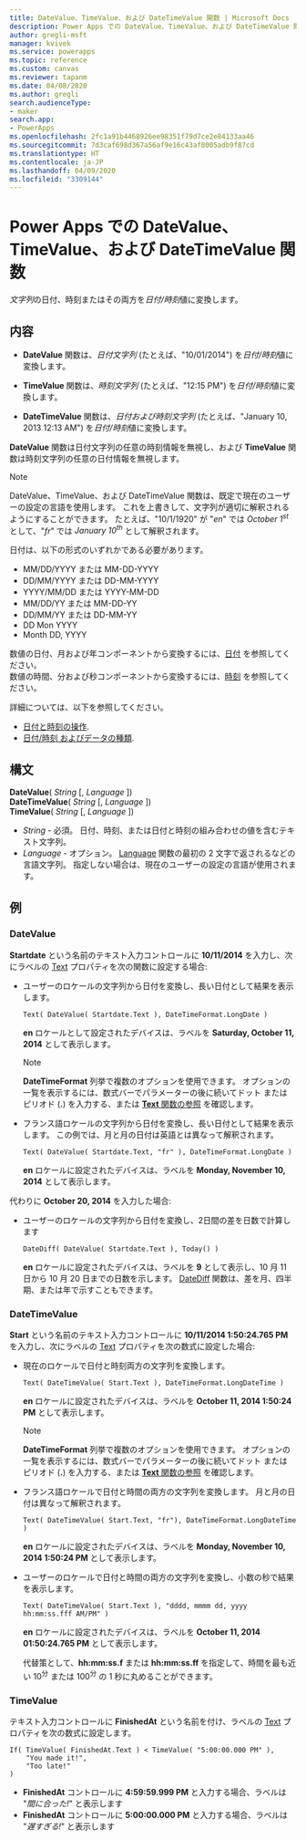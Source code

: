 ```yaml
---
title: DateValue、TimeValue、および DateTimeValue 関数 | Microsoft Docs
description: Power Apps での DateValue、TimeValue、および DateTimeValue 関数の参照情報、構文および例
author: gregli-msft
manager: kvivek
ms.service: powerapps
ms.topic: reference
ms.custom: canvas
ms.reviewer: tapanm
ms.date: 04/08/2020
ms.author: gregli
search.audienceType:
- maker
search.app:
- PowerApps
ms.openlocfilehash: 2fc1a91b4468926ee98351f79d7ce2e84133aa46
ms.sourcegitcommit: 7d3caf698d367a56af9e16c43af8005adb9f87cd
ms.translationtype: HT
ms.contentlocale: ja-JP
ms.lasthandoff: 04/09/2020
ms.locfileid: "3309144"
---
```

# <a name="datevalue-timevalue-and-datetimevalue-functions-in-power-apps"></a>Power Apps での DateValue、TimeValue、および DateTimeValue 関数

*文字列*の日付、時刻またはその両方を*日付/時刻*値に変換します。

## <a name="description"></a>内容

- **DateValue** 関数は、*日付文字列* (たとえば、"10/01/2014") を*日付/時刻*値に変換します。

- **TimeValue** 関数は、*時刻文字列* (たとえば、"12:15 PM") を*日付/時刻*値に変換します。

- **DateTimeValue** 関数は、*日付および時刻文字列* (たとえば、"January 10, 2013 12:13 AM") を*日付/時刻*値に変換します。

**DateValue** 関数は日付文字列の任意の時刻情報を無視し、および **TimeValue** 関数は時刻文字列の任意の日付情報を無視します。

> [!NOTE]
> DateValue、TimeValue、および DateTimeValue 関数は、既定で現在のユーザーの設定の言語を使用します。 これを上書きして、文字列が適切に解釈されるようにすることができます。 たとえば、"10/1/1920" が "*en*" では *October 1<sup>st</sup>* として、"*fr*" では *January 10<sup>th</sup>* として解釈されます。

日付は、以下の形式のいずれかである必要があります。

- MM/DD/YYYY または MM-DD-YYYY
- DD/MM/YYYY または DD-MM-YYYY
- YYYY/MM/DD または YYYY-MM-DD
- MM/DD/YY または MM-DD-YY
- DD/MM/YY または DD-MM-YY
- DD Mon YYYY
- Month DD, YYYY

数値の日付、月および年コンポーネントから変換するには、[日付](function-date-time.md) を参照してください。 <br>
数値の時間、分および秒コンポーネントから変換するには、[時刻](function-date-time.md) を参照してください。

詳細については、以下を参照してください。

- [日付と時刻の操作](../show-text-dates-times.md).
- [日付/時刻 およびデータの種類](data-types.md#date-time-and-datetime).

## <a name="syntax"></a>構文

**DateValue**( *String* [, *Language* ])<br>
**DateTimeValue**( *String* [, *Language* ])<br>
**TimeValue**( *String* [, *Language* ])

* *String* - 必須。 日付、時刻、または日付と時刻の組み合わせの値を含むテキスト文字列。
* *Language* - オプション。 [Language](function-language.md) 関数の最初の 2 文字で返されるなどの言語文字列。  指定しない場合は、現在のユーザーの設定の言語が使用されます。  

## <a name="examples"></a>例

### <a name="datevalue"></a>DateValue

**Startdate** という名前のテキスト入力コントロールに **10/11/2014** を入力し、次にラベルの [Text](../controls/properties-core.md) プロパティを次の関数に設定する場合:

- ユーザーのロケールの文字列から日付を変換し、長い日付として結果を表示します。

    ```powerapps-dot
    Text( DateValue( Startdate.Text ), DateTimeFormat.LongDate )
    ```

    **en** ロケールとして設定されたデバイスは、ラベルを **Saturday, October 11, 2014** として表示します。
  
    > [!NOTE]
    > **DateTimeFormat** 列挙で複数のオプションを使用できます。 オプションの一覧を表示するには、数式バーでパラメーターの後に続いてドット または ピリオド (**.**) を入力する、または [**Text** 関数の参照](function-text.md) を確認します。

- フランス語ロケールの文字列から日付を変換し、長い日付として結果を表示します。 この例では、月と月の日付は英語とは異なって解釈されます。

    ```powerapps-dot
    Text( DateValue( Startdate.Text, "fr" ), DateTimeFormat.LongDate )
    ```
  
    **en** ロケールに設定されたデバイスは、ラベルを **Monday, November 10, 2014** として表示します。

代わりに **October 20, 2014** を入力した場合:

- ユーザーのロケールの文字列から日付を変換し、2日間の差を日数で計算します

    ```powerapps-dot
    DateDiff( DateValue( Startdate.Text ), Today() )
    ```
  
    **en** ロケールに設定されたデバイスは、ラベルを **9** として表示し、10 月 11 日から 10 月 20 日までの日数を示します。 [DateDiff](function-dateadd-datediff.md) 関数は、差を月、四半期、または年で示すこともできます。

### <a name="datetimevalue"></a>DateTimeValue

**Start** という名前のテキスト入力コントロールに **10/11/2014 1:50:24.765 PM** を入力し、次にラベルの [Text](../controls/properties-core.md) プロパティを次の数式に設定した場合:

- 現在のロケールで日付と時刻両方の文字列を変換します。
 
    ```powerapps-dot
    Text( DateTimeValue( Start.Text ), DateTimeFormat.LongDateTime )
    ```    
    
    **en** ロケールに設定されたデバイスは、ラベルを **October 11, 2014 1:50:24 PM** として表示します。
  
  > [!NOTE]
  > **DateTimeFormat** 列挙で複数のオプションを使用できます。 オプションの一覧を表示するには、数式バーでパラメーターの後に続いてドット または ピリオド (**.**) を入力する、または [**Text** 関数の参照](function-text.md) を確認します。

- フランス語ロケールで日付と時間の両方の文字列を変換します。 月と月の日付は異なって解釈されます。

    ```powerapps-dot
    Text( DateTimeValue( Start.Text, "fr"), DateTimeFormat.LongDateTime )
    ```
  
    **en** ロケールに設定されたデバイスは、ラベルを **Monday, November 10, 2014 1:50:24 PM** として表示します。

- ユーザーのロケールで日付と時間の両方の文字列を変換し、小数の秒で結果を表示します。

    ```powerapps-dot
    Text( DateTimeValue( Start.Text ), "dddd, mmmm dd, yyyy hh:mm:ss.fff AM/PM" )
    ```
  
    **en** ロケールに設定されたデバイスは、ラベルを **October 11, 2014 01:50:24.765 PM** として表示します。
  
    代替策として、**hh:mm:ss.f** または **hh:mm:ss.ff** を指定して、時間を最も近い 10<sup>分</sup> または 100<sup>分</sup> の 1 秒に丸めることができます。

### <a name="timevalue"></a>TimeValue

テキスト入力コントロールに **FinishedAt** という名前を付け、ラベルの [Text](../controls/properties-core.md) プロパティを次の数式に設定します。

```powerapps-dot
If( TimeValue( FinishedAt.Text ) < TimeValue( "5:00:00.000 PM" ), 
    "You made it!", 
    "Too late!"
)
```

- **FinishedAt** コントロールに **4:59:59.999 PM** と入力する場合、ラベルは "*間に合った!*" と表示します
- **FinishedAt** コントロールに **5:00:00.000 PM** と入力する場合、ラベルは "*遅すぎる!*" と表示します

